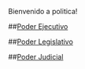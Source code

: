 Bienvenido a politica!

##[Poder Ejecutivo](01-Poder-Ejecutivo)

##[Poder Legislativo](01-Poder-Legislativo)

##[Poder Judicial](01-Poder-Judicial)